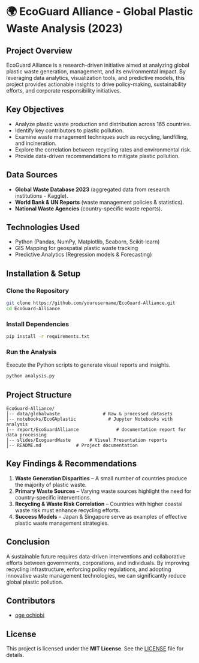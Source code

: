 # 🌍 EcoGuard Alliance - Global Plastic Waste Analysis (2023)  

## **Project Overview**  
EcoGuard Alliance is a research-driven initiative aimed at analyzing global plastic waste generation, management, and its environmental impact. By leveraging data analytics, visualization tools, and predictive models, this project provides actionable insights to drive policy-making, sustainability efforts, and corporate responsibility initiatives.  

## **Key Objectives**  
- Analyze plastic waste production and distribution across 165 countries.  
- Identify key contributors to plastic pollution.  
- Examine waste management techniques such as recycling, landfilling, and incineration.  
- Explore the correlation between recycling rates and environmental risk.  
- Provide data-driven recommendations to mitigate plastic pollution.  

## **Data Sources**  
- **Global Waste Database 2023** (aggregated data from research institutions -  Kaggle).  
- **World Bank & UN Reports** (waste management policies & statistics).    
- **National Waste Agencies** (country-specific waste reports).  

## **Technologies Used**  
- Python (Pandas, NumPy, Matplotlib, Seaborn, Scikit-learn)  
- GIS Mapping for geospatial plastic waste tracking  
- Predictive Analytics (Regression models & Forecasting)  

## **Installation & Setup**  
### **Clone the Repository**  
```bash
git clone https://github.com/yourusername/EcoGuard-Alliance.git  
cd EcoGuard-Alliance
```
### **Install Dependencies**  
```bash
pip install -r requirements.txt
```
### **Run the Analysis**  
Execute the Python scripts to generate visual reports and insights.  
```bash
python analysis.py
```

## **Project Structure**  
```
EcoGuard-Alliance/
│-- data/globalwaste                # Raw & processed datasets  
│-- notebooks/EcoGAplastic            # Jupyter Notebooks with analysis  
│-- report/EcoGuardAlliance              # documentation report for data processing  
│-- slides/EcoguardWaste       # Visual Presentation reports  
│-- README.md             # Project documentation   
```

## **Key Findings & Recommendations**  
1. **Waste Generation Disparities** – A small number of countries produce the majority of plastic waste.  
2. **Primary Waste Sources** – Varying waste sources highlight the need for country-specific interventions.  
3. **Recycling & Waste Risk Correlation** – Countries with higher coastal waste risk must enhance recycling efforts.  
4. **Success Models** – Japan & Singapore serve as examples of effective plastic waste management strategies.  

## **Conclusion**  
A sustainable future requires data-driven interventions and collaborative efforts between governments, corporations, and individuals. By improving recycling infrastructure, enforcing policy regulations, and adopting innovative waste management technologies, we can significantly reduce global plastic pollution.  

## **Contributors**  
- [oge ochiobi](https://github.com/oge-ochiobi)  

## **License**  
This project is licensed under the **MIT License**. See the [LICENSE](LICENSE) file for details.
```

